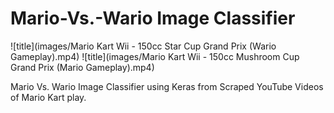 # Mario-Vs.-Wario Image Classifier
![title](images/Mario Kart Wii - 150cc Star Cup Grand Prix (Wario Gameplay).mp4)
![title](images/Mario Kart Wii - 150cc Mushroom Cup Grand Prix (Mario Gameplay).mp4)
 
 Mario Vs. Wario Image Classifier using Keras from Scraped YouTube Videos of Mario Kart play.

